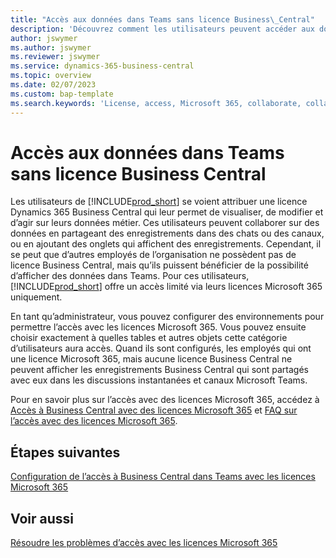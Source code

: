 ```yaml
---
title: "Accès aux données dans Teams sans licence Business\_Central"
description: 'Découvrez comment les utilisateurs peuvent accéder aux données de Business Central, dans les discussions instantanées et canaux Microsoft Teams, avec seulement une licence Microsoft 365, mais pas de licence Business Central.'
author: jswymer
ms.author: jswymer
ms.reviewer: jswymer
ms.service: dynamics-365-business-central
ms.topic: overview
ms.date: 02/07/2023
ms.custom: bap-template
ms.search.keywords: 'License, access, Microsoft 365, collaborate, collaboration, Teams, Microsoft Teams'
---
```


# <a name="access-data-in-teams-without-business-central-license"></a>Accès aux données dans Teams sans licence Business Central

Les utilisateurs de [!INCLUDE[prod_short](includes/prod_short.md)] se voient attribuer une licence Dynamics 365 Business Central qui leur permet de visualiser, de modifier et d’agir sur leurs données métier. Ces utilisateurs peuvent collaborer sur des données en partageant des enregistrements dans des chats ou des canaux, ou en ajoutant des onglets qui affichent des enregistrements. Cependant, il se peut que d’autres employés de l’organisation ne possèdent pas de licence Business Central, mais qu’ils puissent bénéficier de la possibilité d’afficher des données dans Teams. Pour ces utilisateurs, [!INCLUDE[prod_short](includes/prod_short.md)] offre un accès limité via leurs licences Microsoft 365 uniquement.  

En tant qu’administrateur, vous pouvez configurer des environnements pour permettre l’accès avec les licences Microsoft 365. Vous pouvez ensuite choisir exactement à quelles tables et autres objets cette catégorie d’utilisateurs aura accès. Quand ils sont configurés, les employés qui ont une licence Microsoft 365, mais aucune licence Business Central ne peuvent afficher les enregistrements Business Central qui sont partagés avec eux dans les discussions instantanées et canaux Microsoft Teams.

Pour en savoir plus sur l’accès avec des licences Microsoft 365, accédez à [Accès à Business Central avec des licences Microsoft 365](admin-access-with-m365-license.md) et [FAQ sur l’accès avec des licences Microsoft 365](admin-access-with-m365-license-faq.md).

## <a name="next-steps"></a>Étapes suivantes

[Configuration de l’accès à Business Central dans Teams avec les licences Microsoft 365](admin-access-with-m365-license-setup.md)  

## <a name="see-also"></a>Voir aussi

[Résoudre les problèmes d’accès avec les licences Microsoft 365](admin-access-with-m365-license-troubleshooting.md)  
